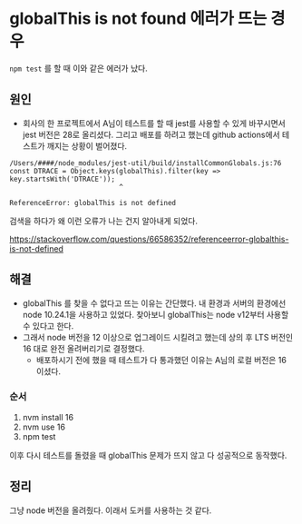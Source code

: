# globalThis is not found 에러가 뜨는 경우
`npm test` 를 할 때 이와 같은 에러가 났다. 

## 원인
- 회사의 한 프로젝트에서 A님이 테스트를 할 때 jest를 사용할 수 있게 바꾸시면서 jest 버전은 28로 올리셨다. 그리고 배포를 하려고 했는데 github actions에서 테스트가 깨지는 상황이 벌어졌다.

```
/Users/####/node_modules/jest-util/build/installCommonGlobals.js:76
const DTRACE = Object.keys(globalThis).filter(key => key.startsWith('DTRACE'));
                           ^

ReferenceError: globalThis is not defined
```

검색을 하다가 왜 이런 오류가 나는 건지 알아내게 되었다.

https://stackoverflow.com/questions/66586352/referenceerror-globalthis-is-not-defined

## 해결
- globalThis 를 찾을 수 없다고 뜨는 이유는 간단했다. 내 환경과 서버의 환경에선 node 10.24.1을 사용하고 있었다. 찾아보니 globalThis는 node v12부터 사용할 수 있다고 한다. 
- 그래서 node 버전을 12 이상으로 업그레이드 시킬려고 했는데 상의 후 LTS 버전인 16 대로 완전 올려버리기로 결정했다.
    - 배포하시기 전에 했을 때 테스트가 다 통과했던 이유는 A님의 로컬 버전은 16 이셨다.

### 순서
1. nvm install 16
2. nvm use 16
3. npm test

이후 다시 테스트를 돌렸을 때 globalThis 문제가 뜨지 않고 다 성공적으로 동작했다.



## 정리
그냥 node 버전을 올려줬다. 이래서 도커를 사용하는 것 같다.